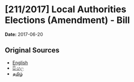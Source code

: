 # [211/2017] Local Authorities Elections (Amendment) - Bill

**Date:** 2017-06-20

## Original Sources

- [English](https://documents.gov.lk/view/bills/2017/6/211-2017_E.pdf)
- [සිංහල](https://documents.gov.lk/view/bills/2017/6/211-2017_S.pdf)
- [தமிழ்](https://documents.gov.lk/view/bills/2017/6/211-2017_T.pdf)

